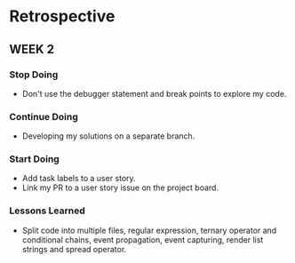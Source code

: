 # Retrospective

## WEEK 2

### **Stop Doing**

- Don't use the debugger statement and break points to explore my code.

### **Continue Doing**

- Developing my solutions on a separate branch.

### **Start Doing**

- Add task labels to a user story.
- Link my PR to a user story issue on the project board.

### **Lessons Learned**

- Split code into multiple files, regular expression, ternary operator and conditional chains, event propagation, event capturing, render list strings and spread operator.
